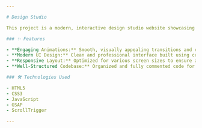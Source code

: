 ```yaml
---

# Design Studio

This project is a modern, interactive design studio website showcasing advanced CSS animations and dynamic UI elements. Built with HTML5, CSS3, and JavaScript, the site delivers a seamless user experience with the help of GSAP and ScrollTrigger libraries.

### ✨ Features

- **Engaging Animations:** Smooth, visually appealing transitions and effects powered by GSAP and ScrollTrigger.  
- **Modern UI Design:** Clean and professional interface built using cutting-edge CSS techniques.  
- **Responsive Layout:** Optimized for various screen sizes to ensure a consistent experience across devices.  
- **Well-Structured Codebase:** Organized and fully commented code for easier understanding and maintenance.

### 🛠️ Technologies Used

- HTML5  
- CSS3  
- JavaScript  
- GSAP  
- ScrollTrigger

---
```


